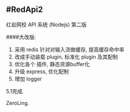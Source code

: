 #RedApi2
---
红岩网校 API 系统 (Nodejs) 第二版

####大改版:

  1. 采用 redis 针对对输入流做缓存, 提高缓存命中率
  2. 改成手动装载 plugin, 标准化 plugin 及其配制
  3. 优化各个 插件, 静态资源buffer化
  4. 升级 express, 优化配制
  5. 增加 logger
  
5.1完成.

ZeroLing.